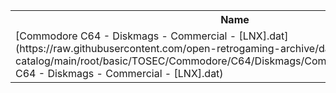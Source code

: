 <table>
<tr><th>Name</th><th>Size</th></tr>
<tr><td>[Commodore C64 - Diskmags - Commercial - [LNX].dat](https://raw.githubusercontent.com/open-retrogaming-archive/dat-catalog/main/root/basic/TOSEC/Commodore/C64/Diskmags/Commercial/[LNX]/Commodore C64 - Diskmags - Commercial - [LNX].dat)</td><td>3594</td></tr>
</table>
